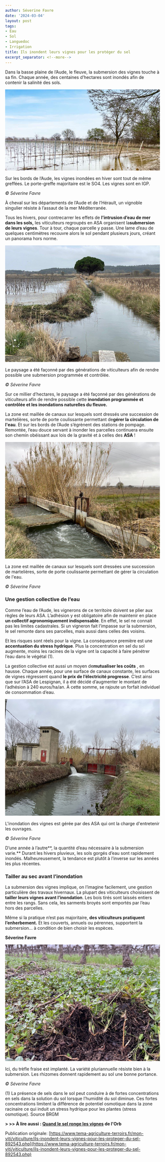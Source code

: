 ```yaml
---
author: Séverine Favre
date: '2024-03-04'
layout: post
tags:
- Eau
- Sol
- Languedoc
- Irrigation
title: Ils inondent leurs vignes pour les protéger du sel
excerpt_separator: <!--more-->
---
```


Dans la basse plaine de l’Aude, le fleuve, la submersion des vignes touche à sa fin. Chaque année, des centaines d’hectares sont inondés afin de contenir la salinité des sols.

![](/assets/906174ce2cdb6a318c7c799269d069c5.jpg)
<!--more-->


Sur les bords de l’Aude, les vignes inondées en hiver sont tout de même greffées. Le porte-greffe majoritaire est le SO4. Les vignes sont en IGP.

_© Séverine Favre_



À cheval sur les départements de l’Aude et de l’Hérault, un vignoble singulier résiste à l’assaut de la mer Méditerranée.

Tous les hivers, pour contrecarrer les effets de **l’intrusion d’eau de mer dans les sols,** les viticulteurs regroupés en ASA organisent la**submersion de leurs vignes**. Tour à tour, chaque parcelle y passe. Une lame d’eau de quelques centimètres recouvre alors le sol pendant plusieurs jours, créant un panorama hors norme.

![](/assets/61ca7ad976335599400abf52ddd8846f.jpg)

Le paysage a été façonné par des générations de viticulteurs afin de rendre possible une submersion programmée et contrôlée.

_© Séverine Favre_

Sur ce millier d’hectares, le paysage a été façonné par des générations de viticulteurs afin de rendre possible cette **inondation programmée et contrôlée et les inondations naturelles du fleuve.**

La zone est maillée de canaux sur lesquels sont dressés une succession de martelières, sorte de porte coulissante permettant de**gérer la circulation de l'eau**. Et sur les bords de l’Aude s’égrènent des stations de pompage. Remontée, l’eau douce servant à inonder les parcelles continuera ensuite son chemin obéissant aux lois de la gravité et à celles des **ASA** !

![](/assets/0c5f4801e926dccf713db9c6f0e6ebd0.jpg)

La zone est maillée de canaux sur lesquels sont dressées une succession de martelières, sorte de porte coulissante permettant de gérer la circulation de l'eau.

_© Séverine Favre_

### Une gestion collective de l’eau

Comme l’eau de l’Aude, les vignerons de ce territoire doivent se plier aux règles de leurs ASA. L’adhésion y est obligatoire afin de maintenir en place **un collectif agronomiquement indispensable**. En effet, le sel ne connait pas les limites cadastrales. Si un vigneron fait l’impasse sur la submersion, le sel remonte dans ses parcelles, mais aussi dans celles des voisins.

Et les risques sont réels pour la vigne. La conséquence première est une **accentuation du stress hydrique**. Plus la concentration en sel du sol augmente, moins les racines de la vigne ont la capacité à faire pénétrer l’eau dans le végétal (1).

La gestion collective est aussi un moyen de**mutualiser les coûts** , en hausse. Chaque année, pour une surface de canaux constante, les surfaces de vignes régressent quand **le prix de l’électricité progresse**. C’est ainsi que sur l’ASA de Lespignan, il a été décidé d’augmenter le montant de l’adhésion à 240 euros/ha/an. À cette somme, se rajoute un forfait individuel de consommation d’eau.

![](/assets/055b20253535324e6a08dcdf3d7dfd58.jpg)

L'inondation des vignes est gérée par des ASA qui ont la charge d'entretenir les ouvrages.

_© Séverine Favre_

D’une année à l’autre**, la quantité d’eau nécessaire à la submersion varie.** Durant les hivers pluvieux, les sols gorgés d’eau sont rapidement inondés. Malheureusement, la tendance est plutôt à l’inverse sur les années les plus récentes.

### Tailler au sec avant l’inondation

La submersion des vignes implique, on l’imagine facilement, une gestion particulière des travaux hivernaux. La plupart des viticulteurs choisissent de **tailler leurs vignes avant l’inondation**. Les bois tirés sont laissés entiers entre les rangs. Sans cela, les sarments broyés sont emportés par l’eau hors des parcelles.

Même si la pratique n’est pas majoritaire, **des viticulteurs pratiquent l’enherbement.** Et les couverts, annuels ou pérennes, supportent la submersion… à condition de bien choisir les espèces.

**Séverine Favre**

![](/assets/ffd5b4cd0e23bfb6511063e719f179af.jpg)

Ici, du trèfle fraise est implanté. La variété pluriannuelle résiste bien à la submersion. Les rhizomes donnent rapidement au sol une bonne portance.

_© Séverine Favre_

(1) La présence de sels dans le sol peut conduire à de fortes concentrations en sels dans la solution du sol lorsque l’humidité du sol diminue. Ces fortes concentrations limitent la différence de potentiel osmotique dans la zone racinaire ce qui induit un stress hydrique pour les plantes (stress osmotique). Source BRGM

**> >> À lire aussi : [Quand le sel ronge les vignes](https://www.tema-agriculture-terroirs.fr/mon-viti/viticulture/quand-le-sel-ronge-les-vignes-853734.php) de l'Orb**


Publication originale: [https://www.tema-agriculture-terroirs.fr/mon-viti/viticulture/ils-inondent-leurs-vignes-pour-les-proteger-du-sel-892543.php](https://www.tema-agriculture-terroirs.fr/mon-viti/viticulture/ils-inondent-leurs-vignes-pour-les-proteger-du-sel-892543.php)